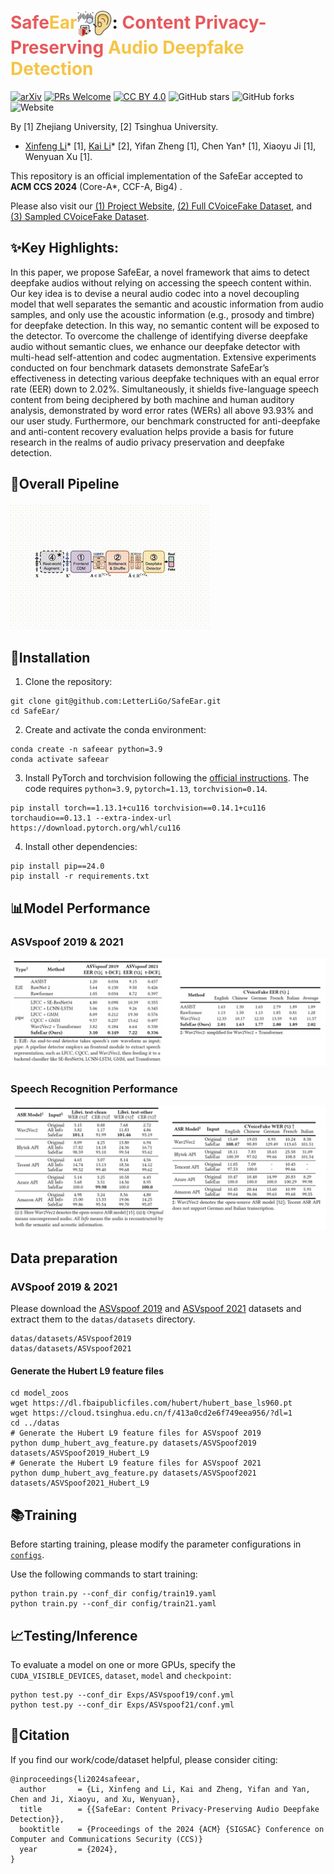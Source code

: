 # <font color=E7595C>Safe</font><font color=F6C446>Ear</font><img src="assert/SafeEar_logo.jpg" alt="icon" style="width: 2em; height: 1.5em; vertical-align: middle;">: <font color=E7595C>Content Privacy-Preserving</font> <font color=F6C446>Audio Deepfake Detection</font>

[![arXiv](https://img.shields.io/badge/arXiv-2409.09272-b31b1b.svg)](https://arxiv.org/abs/2409.09272)
[![PRs Welcome](https://img.shields.io/badge/PRs-welcome-brightgreen.svg?style=flat-square)](https://makeapullrequest.com) 
[![CC BY 4.0](https://img.shields.io/badge/license-CC%20BY%204.0-blue.svg)](https://creativecommons.org/licenses/by/4.0/)
![GitHub stars](https://img.shields.io/github/stars/LetterLiGo/SafeEar)
![GitHub forks](https://img.shields.io/github/forks/LetterLiGo/SafeEar)
![Website](https://img.shields.io/website?url=https://safeearweb.github.io/Project/)


By [1] Zhejiang University, [2] Tsinghua University.
* [Xinfeng Li](https://letterligo.github.io)* [1], [Kai Li](https://cslikai.cn)* [2], Yifan Zheng [1], Chen Yan† [1], Xiaoyu Ji [1], Wenyuan Xu [1].

This repository is an official implementation of the SafeEar accepted to **ACM CCS 2024** (Core-A*, CCF-A, Big4) .

Please also visit our <a href="https://safeearweb.github.io/Project/">(1) Project Website</a>, <a href="https://zenodo.org/records/14062964">(2) Full CVoiceFake Dataset</a>, and <a href="https://zenodo.org/records/11124319">(3) Sampled CVoiceFake Dataset</a>.

## ✨Key Highlights:

In this paper, we propose SafeEar, a novel framework that aims to detect deepfake audios without relying on accessing the speech content within. Our key idea is to devise a neural audio codec into a novel decoupling model that well separates the semantic and acoustic information from audio samples, and only use the acoustic information (e.g., prosody and timbre) for deepfake detection. In this way, no semantic content will be exposed to the detector. To overcome the challenge of identifying diverse deepfake audio without semantic clues, we enhance our deepfake detector with multi-head self-attention and codec augmentation. Extensive experiments conducted on four benchmark datasets demonstrate SafeEar’s effectiveness in detecting various deepfake techniques with an equal error rate (EER) down to 2.02%. Simultaneously, it shields five-language speech content from being deciphered by both machine and human auditory analysis, demonstrated by word error rates (WERs) all above 93.93% and our user study. Furthermore, our benchmark constructed for anti-deepfake and anti-content recovery evaluation helps provide a basis for future research in the realms of audio privacy preservation and deepfake detection.

## 🚀Overall Pipeline

![pipeline](assert/overall.gif)

## 🔧Installation

1. Clone the repository:

```shell
git clone git@github.com:LetterLiGo/SafeEar.git
cd SafeEar/
```

2. Create and activate the conda environment:

```shell
conda create -n safeear python=3.9 
conda activate safeear
```

3. Install PyTorch and torchvision following the [official instructions](https://pytorch.org). The code requires `python=3.9`, `pytorch=1.13`, `torchvision=0.14`.


```shell
pip install torch==1.13.1+cu116 torchvision==0.14.1+cu116 torchaudio==0.13.1 --extra-index-url https://download.pytorch.org/whl/cu116

```
4. Install other dependencies:

```shell 
pip install pip==24.0
pip install -r requirements.txt
```

## 📊Model Performance
### ASVspoof 2019 & 2021
![](assert/ASVSpoof-results.png)
### Speech Recognition Performance
![](assert/exp1.png)

## Data preparation

### AVSpoof 2019 & 2021

Please download the [ASVspoof 2019](https://datashare.is.ed.ac.uk/handle/10283/3336) and [ASVspoof 2021](https://www.asvspoof.org/index2021.html) datasets and extract them to the `datas/datasets` directory.

```shell
datas/datasets/ASVspoof2019
datas/datasets/ASVspoof2021
```

#### Generate the Hubert L9 feature files

```shell
cd model_zoos
wget https://dl.fbaipublicfiles.com/hubert/hubert_base_ls960.pt
wget https://cloud.tsinghua.edu.cn/f/413a0cd2e6f749eea956/?dl=1
cd ../datas
# Generate the Hubert L9 feature files for ASVspoof 2019
python dump_hubert_avg_feature.py datasets/ASVSpoof2019 datasets/ASVSpoof2019_Hubert_L9
# Generate the Hubert L9 feature files for ASVspoof 2021
python dump_hubert_avg_feature.py datasets/ASVSpoof2021 datasets/ASVSpoof2021_Hubert_L9
```

## 📚Training

Before starting training, please modify the parameter configurations in [`configs`](configs).

Use the following commands to start training:

```shell
python train.py --conf_dir config/train19.yaml
python train.py --conf_dir config/train21.yaml
```

## 📈Testing/Inference

To evaluate a model on one or more GPUs, specify the `CUDA_VISIBLE_DEVICES`, `dataset`, `model` and `checkpoint`:

```shell
python test.py --conf_dir Exps/ASVspoof19/conf.yml
python test.py --conf_dir Exps/ASVspoof21/conf.yml
```

## 📜Citation

If you find our work/code/dataset helpful, please consider citing:

```
@inproceedings{li2024safeear,
  author       = {Li, Xinfeng and Li, Kai and Zheng, Yifan and Yan, Chen and Ji, Xiaoyu, and Xu, Wenyuan},
  title        = {{SafeEar: Content Privacy-Preserving Audio Deepfake Detection}},
  booktitle    = {Proceedings of the 2024 {ACM} {SIGSAC} Conference on Computer and Communications Security (CCS)}
  year         = {2024},
}
```
